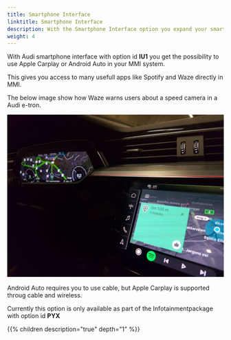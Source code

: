 ```yaml
---
title: Smartphone Interface
linktitle: Smartphone Interface
description: With the Smartphone Interface option you expand your smartphone in to the MMI system
weight: 4
---
```


With Audi smartphone interface with option id **IU1** you get the possibility to use Apple Carplay or Android Auto in your MMI system.

This gives you access to many usefull apps like Spotify and Waze directly in MMI.

The below image show how Waze warns users about a speed camera in a Audi e-tron. 

![Speedcam](speedcam.jpeg "Android Auto with Waze warning about speedcam")

Android Auto requires you to use cable, but Apple Carplay is supported throug cable and wireless.

Currently this option is only available as part of the Infotainmentpackage with option id **PYX**

{{% children description="true" depth="1" %}}
